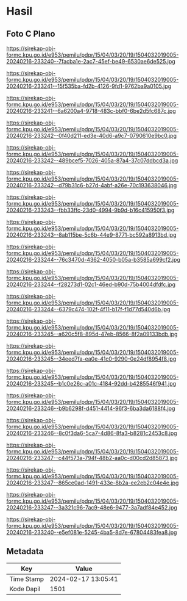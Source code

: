 # Hasil

## Foto C Plano

https://sirekap-obj-formc.kpu.go.id/e953/pemilu/pdpr/15/04/03/20/19/1504032019005-20240216-233240--7facba1e-2ac7-45ef-be49-6530ae6de525.jpg

https://sirekap-obj-formc.kpu.go.id/e953/pemilu/pdpr/15/04/03/20/19/1504032019005-20240216-233241--15f535ba-fd2b-4126-9fd1-9762ba9a0105.jpg

https://sirekap-obj-formc.kpu.go.id/e953/pemilu/pdpr/15/04/03/20/19/1504032019005-20240216-233241--6a6200a4-9718-483c-bbf0-6be2d5fc687c.jpg

https://sirekap-obj-formc.kpu.go.id/e953/pemilu/pdpr/15/04/03/20/19/1504032019005-20240216-233242--0f40d211-ed3e-40d6-a9c7-0790610e9bc0.jpg

https://sirekap-obj-formc.kpu.go.id/e953/pemilu/pdpr/15/04/03/20/19/1504032019005-20240216-233242--489bcef5-7026-405a-87a4-37c07ddbcd3a.jpg

https://sirekap-obj-formc.kpu.go.id/e953/pemilu/pdpr/15/04/03/20/19/1504032019005-20240216-233242--d79b31c6-b27d-4abf-a26e-70c193638046.jpg

https://sirekap-obj-formc.kpu.go.id/e953/pemilu/pdpr/15/04/03/20/19/1504032019005-20240216-233243--fbb33ffc-23d0-4994-9b9d-b16c415950f3.jpg

https://sirekap-obj-formc.kpu.go.id/e953/pemilu/pdpr/15/04/03/20/19/1504032019005-20240216-233243--8ab115be-5c6b-44e9-8771-bc592a8913bd.jpg

https://sirekap-obj-formc.kpu.go.id/e953/pemilu/pdpr/15/04/03/20/19/1504032019005-20240216-233244--76c3470d-4362-4050-b05a-b3585a699cf2.jpg

https://sirekap-obj-formc.kpu.go.id/e953/pemilu/pdpr/15/04/03/20/19/1504032019005-20240216-233244--f28273d1-02c1-46ed-b90d-75b4004dfdfc.jpg

https://sirekap-obj-formc.kpu.go.id/e953/pemilu/pdpr/15/04/03/20/19/1504032019005-20240216-233244--6379c474-102f-4f11-b17f-f1d77d540d6b.jpg

https://sirekap-obj-formc.kpu.go.id/e953/pemilu/pdpr/15/04/03/20/19/1504032019005-20240216-233245--a620c5f8-895d-47eb-8566-8f2a09133bdb.jpg

https://sirekap-obj-formc.kpu.go.id/e953/pemilu/pdpr/15/04/03/20/19/1504032019005-20240216-233245--34eed7fa-ea0e-41c0-9290-0e24df8954f8.jpg

https://sirekap-obj-formc.kpu.go.id/e953/pemilu/pdpr/15/04/03/20/19/1504032019005-20240216-233245--b1c0e26c-a01c-4184-92dd-b4285546f941.jpg

https://sirekap-obj-formc.kpu.go.id/e953/pemilu/pdpr/15/04/03/20/19/1504032019005-20240216-233246--b9b6298f-d451-4414-96f3-6ba3da6188f4.jpg

https://sirekap-obj-formc.kpu.go.id/e953/pemilu/pdpr/15/04/03/20/19/1504032019005-20240216-233246--8c0f3da6-5ca7-4d86-8fa3-b8281c2453c8.jpg

https://sirekap-obj-formc.kpu.go.id/e953/pemilu/pdpr/15/04/03/20/19/1504032019005-20240216-233247--c44f573a-794f-48b2-aa0c-d00cd2d85873.jpg

https://sirekap-obj-formc.kpu.go.id/e953/pemilu/pdpr/15/04/03/20/19/1504032019005-20240216-233247--865ce0ad-1491-433e-8b2a-ee2eb2c04e4e.jpg

https://sirekap-obj-formc.kpu.go.id/e953/pemilu/pdpr/15/04/03/20/19/1504032019005-20240216-233247--3a321c96-7ac9-48e6-9477-3a7adf84e452.jpg

https://sirekap-obj-formc.kpu.go.id/e953/pemilu/pdpr/15/04/03/20/19/1504032019005-20240216-233240--e5ef081e-5245-4ba5-8d7e-67804483fea8.jpg


## Metadata

| Key        | Value               |
| ---------- | ------------------- |
| Time Stamp | 2024-02-17 13:05:41 |
| Kode Dapil | 1501                |



